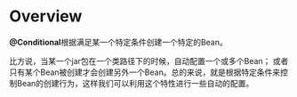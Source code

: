 # Overview
**@Conditional**根据满足某一个特定条件创建一个特定的Bean。

比方说，当某一个jar包在一个类路径下的时候，自动配置一个或多个Bean；
或者只有某个Bean被创建才会创建另外一个Bean。总的来说，就是根据特定条件来控制Bean的创建行为，这样我们可以利用这个特性进行一些自动的配置。